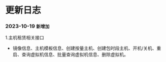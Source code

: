 # 更新日志

### 2023-10-19   `新增加`
1.主机租赁相关接口
- 镜像信息、主机模板信息、创建按量主机、创建包时段主机、开机/关机、重启、查询虚拟机信息、批量查询虚拟机信息、删除虚拟机。
